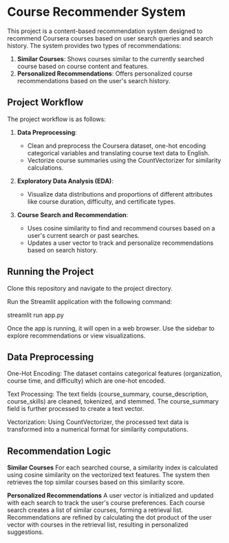 # Course Recommender System

This project is a content-based recommendation system designed to recommend Coursera courses based on user search queries and search history. The system provides two types of recommendations:
1. **Similar Courses**: Shows courses similar to the currently searched course based on course content and features.
2. **Personalized Recommendations**: Offers personalized course recommendations based on the user's search history.

## Project Workflow

The project workflow is as follows:

1. **Data Preprocessing**:
   - Clean and preprocess the Coursera dataset, one-hot encoding categorical variables and translating course text data to English.
   - Vectorize course summaries using the CountVectorizer for similarity calculations.

2. **Exploratory Data Analysis (EDA)**:
   - Visualize data distributions and proportions of different attributes like course duration, difficulty, and certificate types.

3. **Course Search and Recommendation**:
   - Uses cosine similarity to find and recommend courses based on a user's current search or past searches.
   - Updates a user vector to track and personalize recommendations based on search history.


## Running the Project
Clone this repository and navigate to the project directory.

Run the Streamlit application with the following command:

streamlit run app.py

Once the app is running, it will open in a web browser. Use the sidebar to explore recommendations or view visualizations.

## Data Preprocessing
One-Hot Encoding: The dataset contains categorical features (organization, course time, and difficulty) which are one-hot encoded.

Text Processing: The text fields (course_summary, course_description, course_skills) are cleaned, tokenized, and stemmed. The course_summary field is further processed to create a text vector.

Vectorization: Using CountVectorizer, the processed text data is transformed into a numerical format for similarity computations.

## Recommendation Logic
**Similar Courses**
For each searched course, a similarity index is calculated using cosine similarity on the vectorized text features. The system then retrieves the top similar courses based on this similarity score.

**Personalized Recommendations**
A user vector is initialized and updated with each search to track the user's course preferences.
Each course search creates a list of similar courses, forming a retrieval list. Recommendations are refined by calculating the dot product of the user vector with courses in the retrieval list, resulting in personalized suggestions.

